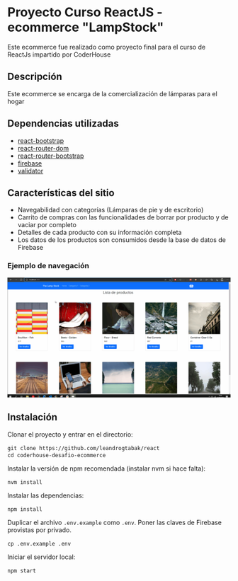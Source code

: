 # Proyecto Curso ReactJS - ecommerce "LampStock"
Este ecommerce fue realizado como proyecto final para el curso de ReactJs impartido por CoderHouse

## Descripción
Este ecommerce se encarga de la comercialización de lámparas para el hogar

## Dependencias utilizadas

-   [react-bootstrap](https://react-bootstrap.netlify.app/)
-   [react-router-dom](https://reactrouter.com/)
-   [react-router-bootstrap](https://github.com/react-bootstrap/react-router-bootstrap/)
-   [firebase]([https://www.npmjs.com/package/firebase](https://www.npmjs.com/package/firebase))
-   [validator](https://www.npmjs.com/package/validator)

## Características del sitio

- Navegabilidad con categorías (Lámparas de pie y de escritorio)
- Carrito de compras con las funcionalidades de borrar por producto y de vaciar por completo
- Detalles de cada producto con su información completa
- Los datos de los productos son consumidos desde la base de datos de Firebase 
### Ejemplo de navegación

![video-navegacion](https://github.com/leandrogtabak/react/blob/master/img/Navegacion.gif)

## Instalación




Clonar el proyecto y entrar en el directorio:


```
git clone https://github.com/leandrogtabak/react
cd coderhouse-desafio-ecommerce
```
Instalar la versión de npm recomendada (instalar nvm si hace falta):
```
nvm install
```
Instalar las dependencias:
```
npm install
```
Duplicar el archivo  `.env.example`  como  `.env`. Poner las claves de Firebase provistas por privado.

```
cp .env.example .env

```

Iniciar el servidor local:
```
npm start
```